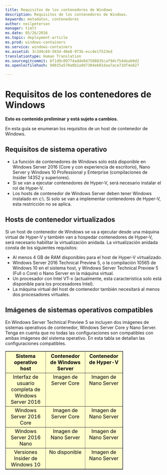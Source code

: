```yaml
---
title: Requisitos de los contenedores de Windows
description: Requisitos de los contenedores de Windows.
keywords: metadatos, contenedores
author: neilpeterson
manager: timlt
ms.date: 05/26/2016
ms.topic: deployment-article
ms.prod: windows-containers
ms.service: windows-containers
ms.assetid: 3c3d4c69-503d-40e8-973b-ecc4e1f523ed
translationtype: Human Translation
ms.sourcegitcommit: 6f1d9c09774adde047508835caf9dcf54deab9d2
ms.openlocfilehash: 9d015a570a0b1a9d7304e601daa7ace73df4e827

---
```


# Requisitos de los contenedores de Windows

**Esto es contenido preliminar y está sujeto a cambios.** 

En esta guía se enumeran los requisitos de un host de contenedor de Windows.

## Requisitos de sistema operativo

- La función de contenedores de Windows solo está disponible en Windows Server 2016 (Core y con experiencia de escritorio), Nano Server y Windows 10 Professional y Enterprise (compilaciones de Insider 14352 y superiores).
- Si se van a ejecutar contenedores de Hyper-V, será necesario instalar el rol de Hyper-V.
- Los hosts de contenedor de Windows Server deben tener Windows instalado en c:\\. Si solo se van a implementar contenedores de Hyper-V, esta restricción no se aplica.

## Hosts de contenedor virtualizados

Si un host de contenedor de Windows se va a ejecutar desde una máquina virtual de Hyper-V y también van a hospedar contenedores de Hyper-V, será necesario habilitar la virtualización anidada. La virtualización anidada consta de los siguientes requisitos:

- Al menos 4 GB de RAM disponibles para el host de Hyper-V virtualizado.
- Windows Server 2016 Technical Preview 5, o la compilación 10565 de Windows 10 en el sistema host, y Windows Server Technical Preview 5 (Full o Core) o Nano Server en la máquina virtual.
- Un procesador con Intel VT-x (actualmente, esta característica solo está disponible para los procesadores Intel).
- La máquina virtual del host de contenedor también necesitará al menos dos procesadores virtuales.

## Imágenes de sistemas operativos compatibles

En Windows Server Technical Preview 5 se incluyen dos imágenes de sistemas operativos de contenedor, Windows Server Core y Nano Server. Tenga en cuenta que no todas las configuraciones son compatibles con ambas imágenes del sistema operativo. En esta tabla se detallan las configuraciones compatibles.

<table border="1" style="background-color:FFFFCC;border-collapse:collapse;border:1px solid FFCC00;color:000000;width:75%" cellpadding="5" cellspacing="5">
<thead>
<tr valign="top">
<th><center>Sistema operativo host</center></th>
<th><center>Contenedor de Windows Server</center></th>
<th><center>Contenedor de Hyper-V</center></th>
</tr>
</thead>
<tbody>
<tr valign="top">
<td><center>Interfaz de usuario completa de Windows Server 2016</center></td>
<td><center>Imagen de Server Core</center></td>
<td><center>Imagen de Nano Server</center></td>
</tr>
<tr valign="top">
<td><center>Windows Server 2016 Core</center></td>
<td><center>Imagen de Server Core</center></td>
<td><center> Imagen de Nano Server</center></td>
</tr>
<tr valign="top">
<td><center>Windows Server 2016 Nano</center></td>
<td><center> Imagen de Nano Server</center></td>
<td><center>Imagen de Nano Server</center></td>
</tr>
<tr valign="top">
<td><center>Versiones Insider de Windows 10</center></td>
<td><center>No disponible</center></td>
<td><center>Imagen de Nano Server</center></td>
</tr>
</tbody>
</table>



<!--HONumber=Jul16_HO3-->


